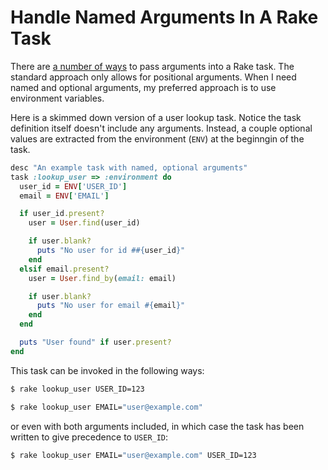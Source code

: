 # Handle Named Arguments In A Rake Task

There are [a number of
ways](https://www.seancdavis.com/blog/4-ways-to-pass-arguments-to-a-rake-task/)
to pass arguments into a Rake task. The standard approach only allows for
positional arguments. When I need named and optional arguments, my preferred
approach is to use environment variables.

Here is a skimmed down version of a user lookup task. Notice the task
definition itself doesn't include any arguments. Instead, a couple optional
values are extracted from the environment (`ENV`) at the beginngin of the task.

```ruby
desc "An example task with named, optional arguments"
task :lookup_user => :environment do
  user_id = ENV['USER_ID']
  email = ENV['EMAIL']

  if user_id.present?
    user = User.find(user_id)

    if user.blank?
      puts "No user for id ##{user_id}"
    end
  elsif email.present?
    user = User.find_by(email: email)

    if user.blank?
      puts "No user for email #{email}"
    end
  end

  puts "User found" if user.present?
end
```

This task can be invoked in the following ways:

```bash
$ rake lookup_user USER_ID=123
```

```bash
$ rake lookup_user EMAIL="user@example.com"
```

or even with both arguments included, in which case the task has been written
to give precedence to `USER_ID`:

```bash
$ rake lookup_user EMAIL="user@example.com" USER_ID=123
```
